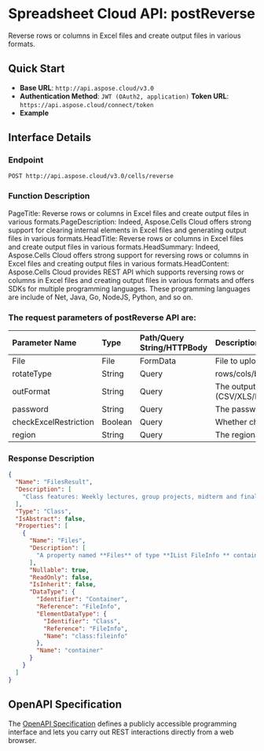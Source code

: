 # **Spreadsheet Cloud API: postReverse**

Reverse rows or columns in Excel files and create output files in various formats. 


## **Quick Start**

- **Base URL**: `http://api.aspose.cloud/v3.0`
- **Authentication Method**: `JWT (OAuth2, application)`  **Token URL**: `https://api.aspose.cloud/connect/token`
- **Example** 

## **Interface Details**

### **Endpoint** 

```
POST http://api.aspose.cloud/v3.0/cells/reverse
```
### **Function Description**
PageTitle: Reverse rows or columns in Excel files and create output files in various formats.PageDescription: Indeed, Aspose.Cells Cloud offers strong support for clearing internal elements in Excel files and generating output files in various formats.HeadTitle:  Reverse rows or columns in Excel files and create output files in various formats.HeadSummary: Indeed, Aspose.Cells Cloud offers strong support for reversing rows or columns in Excel files and creating output files in various formats.HeadContent: Aspose.Cells Cloud provides REST API which supports reversing rows or columns in Excel files and creating output files in various formats and offers SDKs for multiple programming languages. These programming languages are include of Net, Java, Go, NodeJS, Python, and so on.

### The request parameters of **postReverse** API are: 

| Parameter Name | Type | Path/Query String/HTTPBody | Description | 
| :- | :- | :- |:- | 
|File|File|FormData|File to upload|
|rotateType|String|Query|rows/cols/both|
|outFormat|String|Query|The output data file format.(CSV/XLS/HTML/MHTML/ODS/PDF/XML/TXT/TIFF/XLSB/XLSM/XLSX/XLTM/XLTX/XPS/PNG/JPG/JPEG/GIF/EMF/BMP/MD[Markdown]/Numbers)|
|password|String|Query|The password needed to open an Excel file.|
|checkExcelRestriction|Boolean|Query|Whether check restriction of excel file when user modify cells related objects.|
|region|String|Query|The regional settings for workbook.|

### **Response Description**
```json
{
  "Name": "FilesResult",
  "Description": [
    "Class features: Weekly lectures, group projects, midterm and final exams, and participation in class discussions."
  ],
  "Type": "Class",
  "IsAbstract": false,
  "Properties": [
    {
      "Name": "Files",
      "Description": [
        "A property named **Files** of type **IList FileInfo ** containing a collection of file information objects."
      ],
      "Nullable": true,
      "ReadOnly": false,
      "IsInherit": false,
      "DataType": {
        "Identifier": "Container",
        "Reference": "FileInfo",
        "ElementDataType": {
          "Identifier": "Class",
          "Reference": "FileInfo",
          "Name": "class:fileinfo"
        },
        "Name": "container"
      }
    }
  ]
}
```


## OpenAPI Specification

The [OpenAPI Specification](https://reference.aspose.cloud/cells/#/LightCellsController/PostReverse) defines a publicly accessible programming interface and lets you carry out REST interactions directly from a web browser.
